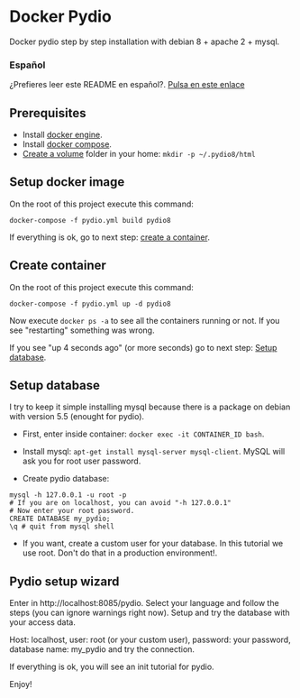 # Docker Pydio

Docker pydio step by step installation with debian 8 + apache 2 + mysql.

### Español

¿Prefieres leer este README en español?. [Pulsa en este enlace](README_ES.md)

## Prerequisites

- Install [docker engine](https://docs.docker.com/engine/installation/#supported-platforms).
- Install [docker compose](https://docs.docker.com/compose/install/).
- [Create a volume](https://docs.docker.com/engine/tutorials/dockervolumes/#data-volumes)
folder in your home: `mkdir -p ~/.pydio8/html`

## Setup docker image

On the root of this project execute this command:
```shell
docker-compose -f pydio.yml build pydio8
```

If everything is ok, go to next step: [create a container](#create-container).


## Create container

On the root of this project execute this command:
```shell
docker-compose -f pydio.yml up -d pydio8
```

Now execute `docker ps -a` to see all the containers
running or not. If you see "restarting" something was wrong.

If you see "up 4 seconds ago" (or more seconds) go to next step: [Setup database](#setup-database).

## Setup database

I try to keep it simple installing mysql because there is a package on debian with version 5.5 (enought for pydio).

- First, enter inside container: `docker exec -it CONTAINER_ID bash`.

- Install mysql: `apt-get install mysql-server mysql-client`. MySQL will ask you for root user password.

- Create pydio database:
```shell
mysql -h 127.0.0.1 -u root -p
# If you are on localhost, you can avoid "-h 127.0.0.1"
# Now enter your root password.
CREATE DATABASE my_pydio;
\q # quit from mysql shell
```

- If you want, create a custom user for your database. In this tutorial we use root. Don't do that in a production environment!. 


## Pydio setup wizard

Enter in http://localhost:8085/pydio. Select your language and follow the steps (you can ignore warnings right now).
Setup and try the database with your access data.

Host: localhost, user: root (or your custom user), password: your password, database name: my_pydio and try the connection.

If everything is ok, you will see an init tutorial for pydio.

Enjoy!
